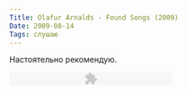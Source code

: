 ```yaml
---
Title: Olafur Arnalds - Found Songs (2009)
Date: 2009-08-14
Tags: слушаю
---
```


<div class="text"><p>Настоятельно рекомендую.</p>
<p><object type="application/x-shockwave-flash" data="http://spleaner.appspot.com/s/player.swf" id="100_mp3" name="100_mp3" height="24" width="290" style="outline-style: none; outline-width: initial; outline-color: initial; visibility: visible;">
<param name="flashvars" value="soundFile=https://dl.getdropbox.com/u/140528/spL-08-2009-Olafur_Arnalds-Raein.mp3&amp;titles=Raein"></param>
<param name="menu" value="false"></param>
<param name="wmode" value="transparent"></param>
</object></p></div>